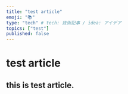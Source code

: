 ```yaml
---
title: "test article"
emoji: "📚"
type: "tech" # tech: 技術記事 / idea: アイデア
topics: ["test"]
published: false
---
```

# test article
## this is test article.